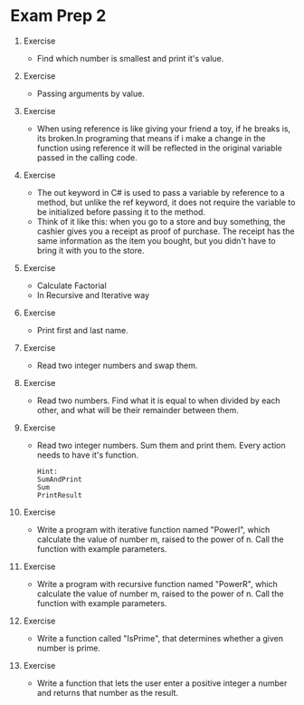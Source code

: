 # Exam Prep 2

1. Exercise
   - Find which number is smallest and print it's value.

2. Exercise
   - Passing arguments by value.

3. Exercise
   - When using reference is like giving your friend a toy, if he breaks is, its broken.In programing that means if i make a change in the function using reference it will be
     reflected in the original variable passed in the calling code.

4. Exercise
   - The out keyword in C# is used to pass a variable by reference to a method, but unlike the ref keyword, it does not require the variable to be initialized before passing it to
     the method.
   - Think of it like this: when you go to a store and buy something, the cashier gives you a receipt as proof of purchase. The receipt has the same information as the item you
     bought, but you didn't have to bring it with you to the store.

5. Exercise
   -  Calculate Factorial
   -  In Recursive and Iterative way

6. Exercise
   - Print first and last name.

7. Exercise
   - Read two integer numbers and swap them.

8. Exercise
   - Read two numbers. Find what it is equal to when divided by each other, and what will be their remainder between them.

9. Exercise
   - Read two integer numbers. Sum them and print them. Every action needs to have it's function.

         Hint:
         SumAndPrint
         Sum
         PrintResult

10. Exercise
    - Write a program with iterative function named "PowerI", which calculate the value of number m, raised to the power of n. Call the function with example parameters.

11. Exercise
    - Write a program with recursive function named "PowerR", which calculate the value of number m, raised to the power of n. Call the function with example parameters.

12. Exercise
    - Write a function called "IsPrime", that determines whether a given number is prime.

13. Exercise
    - Write a function that lets the user enter a positive integer a number and returns that number as the result.
